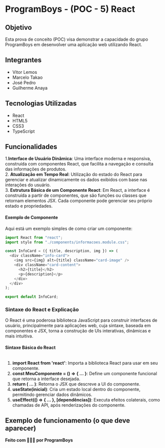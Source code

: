 # ProgramBoys - (POC - 5) React

## Objetivo
Esta prova de conceito (POC) visa demonstrar a capacidade do grupo ProgramBoys em desenvolver uma aplicação web utilizando React.

## Integrantes
- Vitor Lemos
- Marcelo Takao
- José Pedro
- Guilherme Anaya

## Tecnologias Utilizadas
- React
- HTML5
- CSS3
- TypeScript

## Funcionalidades

1.**Interface de Usuário Dinâmica**:
Uma interface moderna e responsiva, construída com componentes React, que facilita a navegação e consulta das informações de produtos. <br>
2. **Atualização em Tempo Real**:
Utilização do estado do React para gerenciar e atualizar dinamicamente os dados exibidos com base nas interações do usuário. <br>
3. **Estrutura Básica de um Componente React**:
Em React, a interface é construída a partir de componentes, que são funções ou classes que retornam elementos JSX. Cada componente pode gerenciar seu próprio estado e propriedades. <br>

#### Exemplo de Componente
Aqui está um exemplo simples de como criar um componente: 
```TypeScript
import React from "react";
import style from "./components/informacoes.module.css";

const InfoCard = ({ title, description, img }) => (
  <div className="info-card">
    <img src={img} alt={title} className="card-image" />
    <div className="card-content">
      <h2>{title}</h2>
      <p>{description}</p>
    </div>
  </div>
);

export default InfoCard;
```

### Sintaxe do React e Explicação
O React é uma poderosa biblioteca JavaScript para construir interfaces de usuário, principalmente para aplicações web, cuja sintaxe, baseada em componentes e JSX, torna a construção de UIs interativas, dinâmicas e mais intuitiva.



#### Sintaxe Básica do React

```TypeScript

```

1. **import React from 'react'**: Importa a biblioteca React para usar em seu componente.
2. **const MeuComponente = () => { ... }**: Define um componente funcional que retorna a interface desejada.
3. **return ( ... )**: Retorna o JSX que descreve a UI do componente.
4. **useState(inicial)**: Cria um estado local dentro do componente, permitindo gerenciar dados dinâmicos.
5. **useEffect(() => { ... }, [dependências])**: Executa efeitos colaterais, como chamadas de API, após renderizações do componente.


## Exemplo de funcionamento (o que deve aparecer)




**Feito com 🔺🔺🔺 por ProgramBoys**
```
